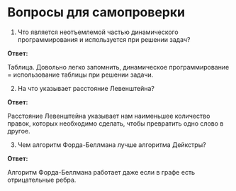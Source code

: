 # Вопросы для самопроверки

1. Что является неотъемлемой частью динамического программирования и используется при решении задач?

**Ответ:**

Таблица. Довольно легко запомнить, динамическое программирование = использование таблицы при решении задачи.

2. На что указывает расстояние Левенштейна?

**Ответ:**

Расстояние Левенштейна указывает нам наименьшее количество правок, которых необходимо сделать, чтобы превратить одно слово в другое.

3. Чем алгоритм Форда-Беллмана лучше алгоритма Дейкстры?

**Ответ:**

Алгоритм Форда-Беллмана работает даже если в графе есть отрицательные ребра.

